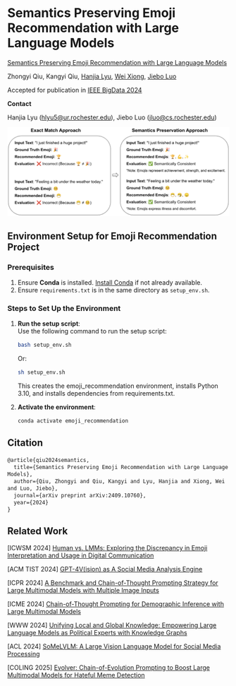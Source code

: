 # Semantics Preserving Emoji Recommendation with Large Language Models

[Semantics Preserving Emoji Recommendation with Large Language Models](https://arxiv.org/pdf/2409.10760)

Zhongyi Qiu, Kangyi Qiu, [Hanjia Lyu](https://brucelyu17.github.io/), [Wei Xiong](https://wxiong.me/), [Jiebo Luo](https://www.cs.rochester.edu/u/jluo/)

Accepted for publication in [IEEE BigData 2024](https://www3.cs.stonybrook.edu/~ieeebigdata2024/) 

**Contact**

Hanjia Lyu (hlyu5@ur.rochester.edu), Jiebo Luo (jluo@cs.rochester.edu)



![semantics preserving illustration](./semantics_preservation.png)




## Environment Setup for Emoji Recommendation Project

### Prerequisites
1. Ensure **Conda** is installed. [Install Conda](https://docs.conda.io/en/latest/miniconda.html) if not already available.
2. Ensure `requirements.txt` is in the same directory as `setup_env.sh`.

### Steps to Set Up the Environment

1. **Run the setup script**:  
   Use the following command to run the setup script:
   ```bash
   bash setup_env.sh
   ```
   Or:
   ```bash
   sh setup_env.sh
   ```
   This creates the emoji_recommendation environment, installs Python 3.10, and installs dependencies from requirements.txt.

2. **Activate the environment**:
    ```bash
   conda activate emoji_recommendation
   ```


## Citation
```
@article{qiu2024semantics,
  title={Semantics Preserving Emoji Recommendation with Large Language Models},
  author={Qiu, Zhongyi and Qiu, Kangyi and Lyu, Hanjia and Xiong, Wei and Luo, Jiebo},
  journal={arXiv preprint arXiv:2409.10760},
  year={2024}
}
```

## Related Work

[ICWSM 2024] [Human vs. LMMs: Exploring the Discrepancy in Emoji Interpretation and Usage in Digital Communication](https://ojs.aaai.org/index.php/ICWSM/article/view/31453)

[ACM TIST 2024] [GPT-4V(ision) as A Social Media Analysis Engine](https://arxiv.org/pdf/2311.07547.pdf)

[ICPR 2024] [A Benchmark and Chain-of-Thought Prompting Strategy for Large Multimodal Models with Multiple Image Inputs](https://arxiv.org/pdf/2401.02582.pdf)

[ICME 2024] [Chain-of-Thought Prompting for Demographic Inference with Large Multimodal Models](https://arxiv.org/pdf/2405.15687)

[WWW 2024] [Unifying Local and Global Knowledge: Empowering Large Language Models as Political Experts with Knowledge Graphs](https://brucelyu17.github.io/papers/PEG.pdf)

[ACL 2024] [SoMeLVLM: A Large Vision Language Model for Social Media Processing](https://aclanthology.org/2024.findings-acl.140.pdf)

[COLING 2025] [Evolver: Chain-of-Evolution Prompting to Boost Large Multimodal Models for Hateful Meme Detection](https://arxiv.org/pdf/2407.21004)

